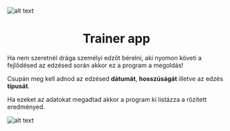![alt text](https://camo.githubusercontent.com/b557c465f239cb5f8c67c1dcd6c521a66e8937ee9516bc01d191b16463561a0c/68747470733a2f2f7777772e687573736c652e636f6d2f626c6f672f77702d636f6e74656e742f75706c6f6164732f323032302f31322f47796d2d7374727563747572652d31303830783637352e706e67)
<h1 align="center">Trainer app</h1>
<p>Ha nem szeretnél drága személyi edzőt bérelni, aki nyomon követi a fejlődésed az edzésed során akkor ez a program a megoldás!</p>
<p>Csupán meg kell adnod az edzésed <b>dátumát</b>, <b>hosszúságát</b> illetve az edzés <b>típusát</b>.</p>
<p>Ha ezeket az adatokat megadtad akkor a program ki listázza a rözített eredményed.</p>


![alt text](https://im2.ezgif.com/tmp/ezgif-2-3ec83c4fe8.gif)
